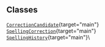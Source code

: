 ## Classes

[`CorrectionCandidate`](../object/CorrectionCandidate.html#CorrectionCandidate){target="main"}\
[`SpellingCorrection`](../object/SpellingCorrection.html#SpellingCorrection){target="main"}\
[`SpellingHistory`](../object/SpellingHistory.html#SpellingHistory){target="main"}\
